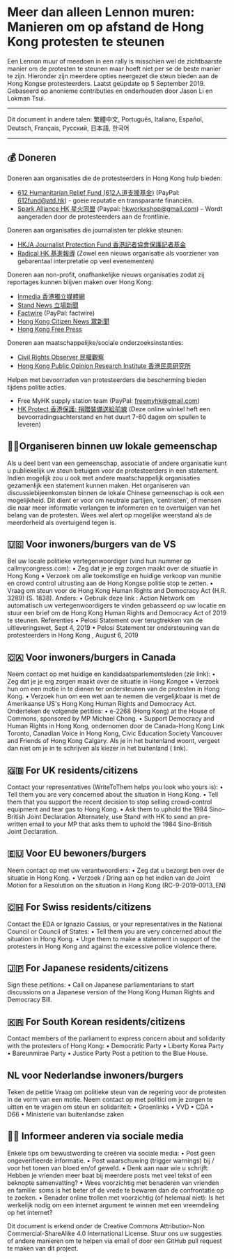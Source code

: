 
# Meer dan alleen Lennon muren: Manieren om op afstand de Hong Kong protesten te steunen

Een Lennon muur of meedoen in een rally is misschien wel de zichtbaarste manier om de protesten te steunen maar hoeft niet per se de beste manier te zijn. Hieronder zijn meerdere opties neergezet die steun bieden aan de Hong Kongse protesteerders. 
Laatst geüpdate op 5 September 2019. Gebaseerd op anonieme contributies en onderhouden door Jason Li en Lokman Tsui.
________________________________________
Dit document in andere talen: 繁體中文, Português, Italiano, Español, Deutsch, Français, Русский, 日本語, 한국어
________________________________________


## 💰 Doneren
Doneren aan organisaties die de protesteerders in Hong Kong hulp bieden:

- [612 Humanitarian Relief Fund (612人道支援基金)](https://www.facebook.com/612Fund/) (PayPal: 612fund@atd.hk) - goeie reputatie en transparante financiën. 
- [Spark Alliance HK 星火同盟](https://www.facebook.com/sparkalliancehk/posts/2042900022663786) (Paypal: hkworkxshop@gmail.com) – Wordt aangeraden door de protesteerders aan de frontlinie.

Doneren aan organisaties die journalisten ter plekke steunen:
- [HKJA Journalist Protection Fund 香港記者協會保護記者基金](https://gogetfunding.com/hkjaraisefund/)
- [Radical HK 基進報導](https://radicalhk.com/about/donation/) (Zowel een nieuws organisatie als voorziener van gebarentaal interpretatie op veel evenementen)


Doneren aan non-profit, onafhankelijke nieuws organisaties zodat zij reportages kunnen blijven maken over Hong Kong:

- [Inmedia 香港獨立媒體網](http://www.inmediahk.net/donate) 
- [Stand News 立場新聞](https://mystand.thestandnews.com/) 
- [Factwire](https://www.factwire.org/backus/) (PayPal: factwire)
- [Hong Kong Citizen News 眾新聞](https://www.hkcnews.com/aboutus/)
- [Hong Kong Free Press](https://www.hongkongfp.com/support-hkfp/)

Doneren aan maatschappelijke/sociale onderzoeksinstanties:
- [Civil Rights Observer 民權觀察](https://www.hkcro.org/fundraising/)
- [Hong Kong Public Opinion Research Institute 香港民意研究所](https://www.pori.hk/donation) 

Helpen met bevoorraden van protesteerders die bescherming bieden tijdens politie acties.


-	Free MyHK supply station team (PayPal: freemyhk@gmail.com)
- [HK Protect 香港保護: 捐贈裝備送給前線](https://hkprotect.org/shop/%e4%bf%9d%e8%ad%b7%e8%a3%9d%e5%82%99/%e6%8d%90%e8%b4%88%e8%a3%9d%e5%82%99%e9%80%81%e7%b5%a6%e5%89%8d%e7%b7%9a/) (Deze online winkel  heft een bevoorradingsachterstand en het duurt 7-60 dagen om spullen te leveren)


## 🧓🏻Organiseren binnen uw lokale gemeenschap
Als u deel bent van een gemeenschap, associatie of andere organisatie kunt u publiekelijk uw steun betuigen voor de protesteerders in een statement. Indien mogelijk zou u ook met andere maatschappelijk organisaties gezamenlijk een statement kunnen maken.
Het organiseren van discussiebijeenkomsten binnen de lokale Chinese gemeenschap is ook een mogelijkheid. Dit dient er voor om neutrale partijen, ‘centristen’, of mensen die naar meer informatie verlangen te informeren en te overtuigen van het belang van de protesten. Wees wel alert op mogelijke weerstand als de meerderheid als overtuigend tegen is. 


## 🇺🇸 Voor  inwoners/burgers van de VS
Bel uw locale politieke vertegenwoordiger (vind hun nummer op callmycongress.com):
•	Zeg dat je je erg zorgen maakt over de situatie in Hong Kong
•	Verzoek om alle toekomstige en huidige verkoop van munitie en crowd control uitrusting aan de Hong Kongse politie stop te zetten.
•	Vraag om steun voor de Hong Kong Human Rights and Democracy Act (H.R. 3289) (S. 1838).
Anders:
•	Gebruik deze link : Action Network om automatisch uw vertegenwoordigers te vinden gebasseerd op uw locatie en stuur een brief om de Hong Kong Human Rights and Democracy Act of 2019 te steunen.
Referenties
•	Pelosi Statement over terugtrekken van de uitleveringswet, Sept 4, 2019
•	Pelosi Statement ter ondersteuning van de protesteerders in Hong Kong , August 6, 2019


## 🇨🇦 Voor inwoners/burgers in Canada
Neem contact op met huidige en kandidaatsparlementsleden (zie link):
•	Zeg dat je je erg zorgen maakt over de situatie in Hong Kongee
•	Verzoek hun om een motie in te dienen ter ondersteunen van de protesten in Hong Kong.
•	Verzoek hun om een wet aan te nemen die vergelijkbaar is met de Amerikaanse US's Hong Kong Human Rights and Democracy Act.
Onderteken de volgende petities:
•	e-2268 (Hong Kong) at the House of Commons, sponsored by MP Michael Chong.
•	Support Democracy and Human Rights in Hong Kong, ondernomen door de Canada-Hong Kong Link Toronto, Canadian Voice in Hong Kong, Civic Education Society Vancouver and Friends of Hong Kong Calgary.
Als je in het buitenland woont, vergeet dan niet om je in te schrijven als kiezer in het buitenland ( link).

## 🇬🇧 For UK residents/citizens
Contact your representatives (WriteToThem helps you look who yours is):
•	Tell them you are very concerned about the situation in Hong Kong.
•	Tell them that you support the recent decision to stop selling crowd-control equipment and tear gas to Hong Kong.
•	Ask them to uphold the 1984 Sino–British Joint Declaration
Alternately, use Stand with HK to send an pre-written email to your MP that asks them to uphold the 1984 Sino-British Joint Declaration.


## 🇪🇺 Voor EU bewoners/burgers
Neem contact op met uw verantwoordiers:
•	Zeg dat u bezorgt ben over de situatie in Hong Kong.
•	Verzoek / Dring aan op het indien van de Joint Motion for a Resolution on the situation in Hong Kong (RC-9-2019-0013_EN)

## 🇨🇭 For Swiss residents/citizens
Contact the EDA or Ignazio Cassius, or your representatives in the National Council or Council of States:
•	Tell them you are very concerned about the situation in Hong Kong.
•	Urge them to make a statement in support of the protesters in Hong Kong and against the excessive police violence there.

## 🇯🇵 For Japanese residents/citizens
Sign these petitions:
•	Call on Japanese parliamentarians to start discussions on a Japanese version of the Hong Kong Human Rights and Democracy Bill.

## 🇰🇷 For South Korean residents/citizens
Contact members of the parliament to express concern about and solidarity with the protesters of Hong Kong:
•	Democratic Party
•	Liberty Korea Party
•	Bareunmirae Party
•	Justice Party
Post a petition to the Blue House.

## NL voor Nederlandse inwoners/burgers
Teken de petitie
Vraag om politieke steun van de regering voor de protesten in de vorm van een motie. 
Neem contact op met politici om je zorgen te uitten en te vragen om steun en solidariteit:
•	Groenlinks
•	VVD
•	CDA
•	D66
•	Ministerie van buitenlandse zaken


## 🤳🏼 Informeer anderen via sociale media
Enkele tips om bewustwording te creëren via sociale media:
•	Post geen ongeverifieerde informatie.
•	Post waarschuwing (trigger warnings) bij / voor het tonen van bloed en/of geweld.
•	Denk aan naar wie u schrijft: Hebben je vrienden meer baat bij meerdere posts met veel tekst of een beknopte samenvatting?
•	Wees voorzichtig met benaderen van vrienden en familie: soms is het beter of de vrede te bewaren dan de confrontatie op te zoeken.
•	Benader online trollen met voorzichtig (of helemaal niet): Is het werkelijk nodig om een internet argument te winnen met een vreemdeling op het internet?


Dit document is erkend onder de Creative Commons Attribution-Non Commercial-ShareAlike 4.0 International License.
Stuur ons uw suggesties of andere manieren om te helpen via  email of door een GitHub pull request te maken van dit project.

